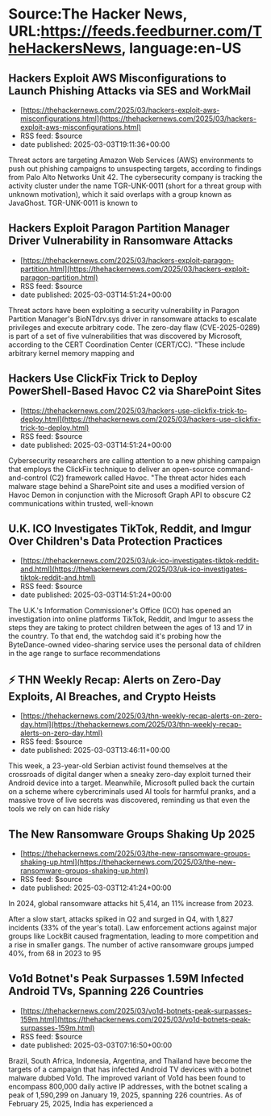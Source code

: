 # Source:The Hacker News, URL:https://feeds.feedburner.com/TheHackersNews, language:en-US

## Hackers Exploit AWS Misconfigurations to Launch Phishing Attacks via SES and WorkMail
 - [https://thehackernews.com/2025/03/hackers-exploit-aws-misconfigurations.html](https://thehackernews.com/2025/03/hackers-exploit-aws-misconfigurations.html)
 - RSS feed: $source
 - date published: 2025-03-03T19:11:36+00:00

Threat actors are targeting Amazon Web Services (AWS) environments to push out phishing campaigns to unsuspecting targets, according to findings from Palo Alto Networks Unit 42.
The cybersecurity company is tracking the activity cluster under the name TGR-UNK-0011 (short for a threat group with unknown motivation), which it said overlaps with a group known as JavaGhost. TGR-UNK-0011 is known to

## Hackers Exploit Paragon Partition Manager Driver Vulnerability in Ransomware Attacks
 - [https://thehackernews.com/2025/03/hackers-exploit-paragon-partition.html](https://thehackernews.com/2025/03/hackers-exploit-paragon-partition.html)
 - RSS feed: $source
 - date published: 2025-03-03T14:51:24+00:00

Threat actors have been exploiting a security vulnerability in Paragon Partition Manager's BioNTdrv.sys driver in ransomware attacks to escalate privileges and execute arbitrary code.
The zero-day flaw (CVE-2025-0289) is part of a set of five vulnerabilities that was discovered by Microsoft, according to the CERT Coordination Center (CERT/CC).
"These include arbitrary kernel memory mapping and

## Hackers Use ClickFix Trick to Deploy PowerShell-Based Havoc C2 via SharePoint Sites
 - [https://thehackernews.com/2025/03/hackers-use-clickfix-trick-to-deploy.html](https://thehackernews.com/2025/03/hackers-use-clickfix-trick-to-deploy.html)
 - RSS feed: $source
 - date published: 2025-03-03T14:51:24+00:00

Cybersecurity researchers are calling attention to a new phishing campaign that employs the ClickFix technique to deliver an open-source command-and-control (C2) framework called Havoc.
"The threat actor hides each malware stage behind a SharePoint site and uses a modified version of Havoc Demon in conjunction with the Microsoft Graph API to obscure C2 communications within trusted, well-known

## U.K. ICO Investigates TikTok, Reddit, and Imgur Over Children's Data Protection Practices
 - [https://thehackernews.com/2025/03/uk-ico-investigates-tiktok-reddit-and.html](https://thehackernews.com/2025/03/uk-ico-investigates-tiktok-reddit-and.html)
 - RSS feed: $source
 - date published: 2025-03-03T14:51:24+00:00

The U.K.'s Information Commissioner's Office (ICO) has opened an investigation into online platforms TikTok, Reddit, and Imgur to assess the steps they are taking to protect children between the ages of 13 and 17 in the country.
To that end, the watchdog said it's probing how the ByteDance-owned video-sharing service uses the personal data of children in the age range to surface recommendations

## ⚡ THN Weekly Recap: Alerts on Zero-Day Exploits, AI Breaches, and Crypto Heists
 - [https://thehackernews.com/2025/03/thn-weekly-recap-alerts-on-zero-day.html](https://thehackernews.com/2025/03/thn-weekly-recap-alerts-on-zero-day.html)
 - RSS feed: $source
 - date published: 2025-03-03T13:46:11+00:00

This week, a 23-year-old Serbian activist found themselves at the crossroads of digital danger when a sneaky zero-day exploit turned their Android device into a target. Meanwhile, Microsoft pulled back the curtain on a scheme where cybercriminals used AI tools for harmful pranks, and a massive trove of live secrets was discovered, reminding us that even the tools we rely on can hide risky

## The New Ransomware Groups Shaking Up 2025
 - [https://thehackernews.com/2025/03/the-new-ransomware-groups-shaking-up.html](https://thehackernews.com/2025/03/the-new-ransomware-groups-shaking-up.html)
 - RSS feed: $source
 - date published: 2025-03-03T12:41:24+00:00

In 2024, global ransomware attacks hit 5,414, an 11% increase from 2023.&nbsp;

After a slow start, attacks spiked in Q2 and surged in Q4, with 1,827 incidents (33% of the year's total). Law enforcement actions against major groups like LockBit caused fragmentation, leading to more competition and a rise in smaller gangs. The number of active ransomware groups jumped 40%, from 68 in 2023 to 95

## Vo1d Botnet's Peak Surpasses 1.59M Infected Android TVs, Spanning 226 Countries
 - [https://thehackernews.com/2025/03/vo1d-botnets-peak-surpasses-159m.html](https://thehackernews.com/2025/03/vo1d-botnets-peak-surpasses-159m.html)
 - RSS feed: $source
 - date published: 2025-03-03T07:16:50+00:00

Brazil, South Africa, Indonesia, Argentina, and Thailand have become the targets of a campaign that has infected Android TV devices with a botnet malware dubbed Vo1d.
The improved variant of Vo1d has been found to encompass 800,000 daily active IP addresses, with the botnet scaling a peak of 1,590,299 on January 19, 2025, spanning 226 countries. As of February 25, 2025, India has experienced a

